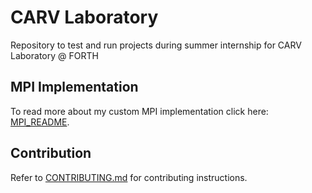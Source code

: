 # CARV Laboratory

Repository to test and run projects during summer internship for CARV Laboratory @ FORTH



## MPI Implementation

To read more about my custom MPI implementation click here: [MPI_README](./MPI/README.md).

## Contribution

Refer to [CONTRIBUTING.md](./CONTRIBUTING.md) for contributing instructions.
